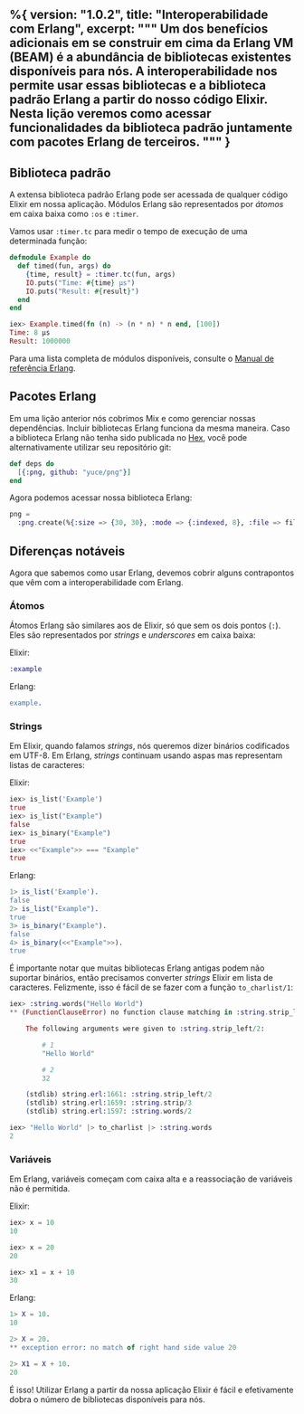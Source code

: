 %{
  version: "1.0.2",
  title: "Interoperabilidade com Erlang",
  excerpt: """
  Um dos benefícios adicionais em se construir em cima da Erlang VM (BEAM) é a abundância de bibliotecas existentes disponíveis para nós. A interoperabilidade nos permite usar essas bibliotecas e a biblioteca padrão Erlang a partir do nosso código Elixir. Nesta lição veremos como acessar funcionalidades da biblioteca padrão juntamente com pacotes Erlang de terceiros.
  """
}
---

## Biblioteca padrão

A extensa biblioteca padrão Erlang pode ser acessada de qualquer código Elixir em nossa aplicação. Módulos Erlang são representados por *átomos* em caixa baixa como `:os` e `:timer`.

Vamos usar `:timer.tc` para medir o tempo de execução de uma determinada função:

```elixir
defmodule Example do
  def timed(fun, args) do
    {time, result} = :timer.tc(fun, args)
    IO.puts("Time: #{time} μs")
    IO.puts("Result: #{result}")
  end
end

iex> Example.timed(fn (n) -> (n * n) * n end, [100])
Time: 8 μs
Result: 1000000
```

Para uma lista completa de módulos disponíveis, consulte o [Manual de referência Erlang](http://erlang.org/doc/apps/stdlib/).

## Pacotes Erlang

Em uma lição anterior nós cobrimos Mix e como gerenciar nossas dependências. Incluir bibliotecas Erlang funciona da mesma maneira. Caso a biblioteca Erlang não tenha sido publicada no [Hex](https://hex.pm), você pode alternativamente utilizar seu repositório git:

```elixir
def deps do
  [{:png, github: "yuce/png"}]
end
```

Agora podemos acessar nossa biblioteca Erlang:

```elixir
png =
  :png.create(%{:size => {30, 30}, :mode => {:indexed, 8}, :file => file, :palette => palette})
```

## Diferenças notáveis

Agora que sabemos como usar Erlang, devemos cobrir alguns contrapontos que vêm com a interoperabilidade com Erlang.

### Átomos

Átomos Erlang são similares aos de Elixir, só que sem os dois pontos (`:`). Eles são representados por *strings* e *underscores* em caixa baixa:

Elixir:

```elixir
:example
```

Erlang:

```erlang
example.
```

### Strings

Em Elixir, quando falamos *strings*, nós queremos dizer binários codificados em UTF-8. Em Erlang, *strings* continuam usando aspas mas representam listas de caracteres:

Elixir:

```elixir
iex> is_list('Example')
true
iex> is_list("Example")
false
iex> is_binary("Example")
true
iex> <<"Example">> === "Example"
true
```

Erlang:

```erlang
1> is_list('Example').
false
2> is_list("Example").
true
3> is_binary("Example").
false
4> is_binary(<<"Example">>).
true
```

É importante notar que muitas bibliotecas Erlang antigas podem não suportar binários, então precisamos converter *strings* Elixir em lista de caracteres. Felizmente, isso é fácil de se fazer com a função `to_charlist/1`:

```elixir
iex> :string.words("Hello World")
** (FunctionClauseError) no function clause matching in :string.strip_left/2

    The following arguments were given to :string.strip_left/2:

        # 1
        "Hello World"

        # 2
        32

    (stdlib) string.erl:1661: :string.strip_left/2
    (stdlib) string.erl:1659: :string.strip/3
    (stdlib) string.erl:1597: :string.words/2

iex> "Hello World" |> to_charlist |> :string.words
2
```

### Variáveis

Em Erlang, variáveis começam com caixa alta e a reassociação de variáveis não é permitida.

Elixir:

```elixir
iex> x = 10
10

iex> x = 20
20

iex> x1 = x + 10
30
```

Erlang:

```erlang
1> X = 10.
10

2> X = 20.
** exception error: no match of right hand side value 20

2> X1 = X + 10.
20
```

É isso! Utilizar Erlang a partir da nossa aplicação Elixir é fácil e efetivamente dobra o número de bibliotecas disponíveis para nós.
